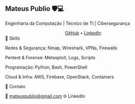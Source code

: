 ## Mateus Publio 🛡️💻

Engenharia da Computação | Técnico de TI | Cibersegurança

<div align="center"> <a href="https://github.com/maatpublio">GitHub</a> • <a href="https://www.linkedin.com/in/mateuspublio/">LinkedIn</a> </div>
🔹 Skills

Redes & Segurança: Nmap, Wireshark, VPNs, Firewalls

Pentest & Forense: Metasploit, Logs, Scripts

Programação: Python, Bash, PowerShell

Cloud & Infra: AWS, Firebase, OpenStack, Containers

🔹 Contato

📧 mateuspublio@gmail.com
🌐 LinkedIn
